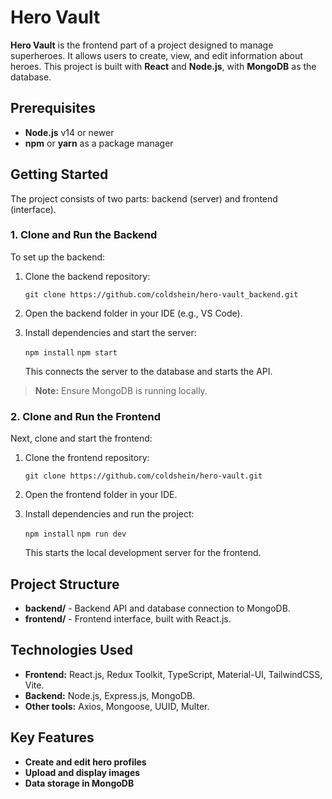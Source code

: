 
# Hero Vault

**Hero Vault** is the frontend part of a project designed to manage superheroes. It allows users to create, view, and edit information about heroes. This project is built with **React** and **Node.js**, with **MongoDB** as the database.

## Prerequisites

-   **Node.js** v14 or newer
-   **npm** or **yarn** as a package manager

## Getting Started

The project consists of two parts: backend (server) and frontend (interface).

### 1. Clone and Run the Backend

To set up the backend:

1.  Clone the backend repository:
    
    `git clone https://github.com/coldshein/hero-vault_backend.git` 
    
2.  Open the backend folder in your IDE (e.g., VS Code).
    
3.  Install dependencies and start the server:
    
    `npm install` `npm start` 
    
    This connects the server to the database and starts the API.
    

> **Note:** Ensure MongoDB is running locally.

### 2. Clone and Run the Frontend

Next, clone and start the frontend:

1.  Clone the frontend repository:
    
    `git clone https://github.com/coldshein/hero-vault.git` 
    
3.  Open the frontend folder in your IDE.
    
4.  Install dependencies and run the project:

    `npm install` `npm run dev` 
    
    This starts the local development server for the frontend.
    

## Project Structure

-   **backend/** - Backend API and database connection to MongoDB.
-   **frontend/** - Frontend interface, built with React.js.

## Technologies Used

-   **Frontend:** React.js, Redux Toolkit, TypeScript, Material-UI, TailwindCSS, Vite.
-   **Backend:** Node.js, Express.js, MongoDB.
-   **Other tools:** Axios, Mongoose, UUID, Multer.

## Key Features

-   **Create and edit hero profiles**
-   **Upload and display images**
-   **Data storage in MongoDB**
